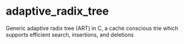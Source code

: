 # adaptive_radix_tree
Generic adaptive radix tree (ART) in C, a cache conscious trie which supports efficient search, insertions, and deletions
